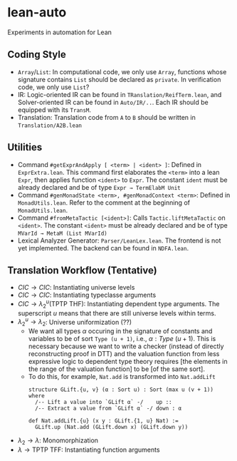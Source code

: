 # lean-auto
Experiments in automation for Lean

## Coding Style
* ``Array``/``List``: In computational code, we only use ``Array``, functions whose signature contains ``List`` should be declared as ``private``. In verification code, we only use ```List```?
* IR: Logic-oriented IR can be found in ```TRanslation/ReifTerm.lean```, and Solver-oriented IR can be found in ```Auto/IR/..```. Each IR should be equipped with its ``TransM``.
* Translation: Translation code from ``A`` to ``B`` should be written in ```Translation/A2B.lean```

## Utilities
* Command ```#getExprAndApply [ <term> | <ident> ]```: Defined in ```ExprExtra.lean```. This command first elaborates the ```<term>``` into a lean ```Expr```, then applies function ```<ident>``` to ```Expr```. The constant ```ident``` must be already declared and be of type ```Expr → TermElabM Unit```
* Command ```#genMonadState <term>, #genMonadContext <term>```: Defined in ```MonadUtils.lean```. Refer to the comment at the beginning of ```MonadUtils.lean```.
* Command ```#fromMetaTactic [<ident>]```: Calls ```Tactic.liftMetaTactic``` on ```<ident>```. The constant ```<ident>``` must be already declared and be of type ```MVarId → MetaM (List MVarId)```
* Lexical Analyzer Generator: ```Parser/LeanLex.lean```. The frontend is not yet implemented. The backend can be found in ```NDFA.lean```.

## Translation Workflow (Tentative)
* $CIC \to CIC$: Instantiating universe levels
* $CIC \to CIC$: Instantiating typeclasse arguments
* $CIC \to \lambda_2^u(\text{TPTP\ THF})$: Instantiating dependent type arguments. The superscript $u$ means that there are still universe levels within terms.
* $\lambda_2^u \to \lambda_2$: Universe uniformization (??)
  * We want all types $α$ occuring in the signature of constants and variables to be of sort ```Type (u + 1)```, i.e., $α : Type \ (u + 1)$. This is necessary because we want to write a checker (instead of directly reconstructing proof in DTT) and the valuation function from less expressive logic to dependent type theory requires [the elements in the range of the valuation function] to be [of the same sort].
  * To do this, for example, ```Nat.add``` is transformed into ```Nat.addLift```
    ```lean
    structure GLift.{u, v} (α : Sort u) : Sort (max u (v + 1)) where
      /-- Lift a value into `GLift α` -/    up ::
      /-- Extract a value from `GLift α` -/ down : α

    def Nat.addLift.{u} (x y : GLift.{1, u} Nat) :=
      GLift.up (Nat.add (GLift.down x) (GLift.down y))
    ```
* $\lambda_2 \to \lambda$: Monomorphization
* $\lambda \to \text{TPTP\ TFF}$: Instantiating function arguments